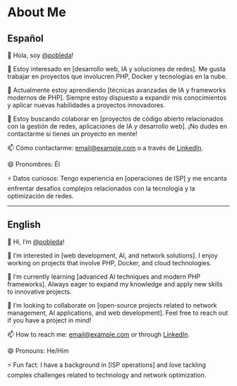 # About Me

## Español

👋 Hola, soy [@pobleda](https://github.com/pobleda)!

👀 Estoy interesado en [desarrollo web, IA y soluciones de redes]. Me gusta trabajar en proyectos que involucren PHP, Docker y tecnologías en la nube.

🌱 Actualmente estoy aprendiendo [técnicas avanzadas de IA y frameworks modernos de PHP]. Siempre estoy dispuesto a expandir mis conocimientos y aplicar nuevas habilidades a proyectos innovadores.

💞️ Estoy buscando colaborar en [proyectos de código abierto relacionados con la gestión de redes, aplicaciones de IA y desarrollo web]. ¡No dudes en contactarme si tienes un proyecto en mente!

📫 Cómo contactarme: [email@example.com](mailto:email@example.com) o a través de [LinkedIn](https://www.linkedin.com/in/tu-perfil).

😄 Pronombres: Él

⚡ Datos curiosos: Tengo experiencia en [operaciones de ISP] y me encanta enfrentar desafíos complejos relacionados con la tecnología y la optimización de redes.

---

## English

👋 Hi, I’m [@pobleda](https://github.com/pobleda)!

👀 I’m interested in [web development, AI, and network solutions]. I enjoy working on projects that involve PHP, Docker, and cloud technologies.

🌱 I’m currently learning [advanced AI techniques and modern PHP frameworks]. Always eager to expand my knowledge and apply new skills to innovative projects.

💞️ I’m looking to collaborate on [open-source projects related to network management, AI applications, and web development]. Feel free to reach out if you have a project in mind!

📫 How to reach me: [email@example.com](mailto:email@example.com) or through [LinkedIn](https://www.linkedin.com/in/yourprofile).

😄 Pronouns: He/Him

⚡ Fun fact: I have a background in [ISP operations] and love tackling complex challenges related to technology and network optimization.
